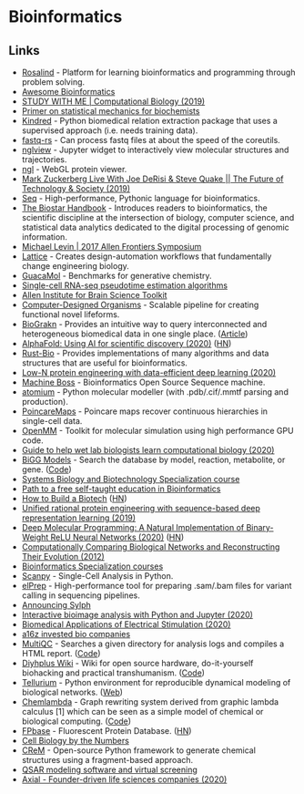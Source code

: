 # Bioinformatics

## Links

* [Rosalind](http://rosalind.info/problems/locations/) - Platform for learning bioinformatics and programming through problem solving.
* [Awesome Bioinformatics](https://github.com/danielecook/Awesome-Bioinformatics)
* [STUDY WITH ME \| Computational Biology \(2019\)](https://www.youtube.com/watch?v=DoTBob1_IvI)
* [Primer on statistical mechanics for biochemists](https://github.com/jchodera/statmech-for-biochemists)
* [Kindred](https://github.com/jakelever/kindred) - Python biomedical relation extraction package that uses a supervised approach \(i.e. needs training data\).
* [fastq-rs](https://github.com/aseyboldt/fastq-rs) - Can process fastq files at about the speed of the coreutils.
* [nglview](https://github.com/arose/nglview) - Jupyter widget to interactively view molecular structures and trajectories.
* [ngl](https://github.com/arose/ngl) - WebGL protein viewer.
* [Mark Zuckerberg Live With Joe DeRisi & Steve Quake \|\| The Future of Technology & Society \(2019\)](https://www.youtube.com/watch?v=vdUpF2dmnc8)
* [Seq](https://github.com/seq-lang/seq) - High-performance, Pythonic language for bioinformatics.
* [The Biostar Handbook](https://www.biostarhandbook.com/) - Introduces readers to bioinformatics, the scientific discipline at the intersection of biology, computer science, and statistical data analytics dedicated to the digital processing of genomic information.
* [Michael Levin \| 2017 Allen Frontiers Symposium](https://www.youtube.com/watch?v=uAEJ0Q2uiNM)
* [Lattice](https://latticeautomation.com/) - Creates design-automation workflows that fundamentally change engineering biology.
* [GuacaMol](https://github.com/BenevolentAI/guacamol) - Benchmarks for generative chemistry.
* [Single-cell RNA-seq pseudotime estimation algorithms](https://github.com/agitter/single-cell-pseudotime)
* [Allen Institute for Brain Science Toolkit](https://portal.brain-map.org/explore/toolkit)
* [Computer-Designed Organisms](https://cdorgs.github.io/) - Scalable pipeline for creating functional novel lifeforms.
* [BioGrakn](https://github.com/graknlabs/biograkn) - Provides an intuitive way to query interconnected and heterogeneous biomedical data in one single place. \([Article](https://blog.grakn.ai/biograkn-accelerating-biomedical-knowledge-discovery-with-a-grakn-knowledge-graph-84706768d7d4)\)
* [AlphaFold: Using AI for scientific discovery \(2020\)](https://deepmind.com/blog/article/AlphaFold-Using-AI-for-scientific-discovery) \([HN](https://news.ycombinator.com/item?id=22087788)\)
* [Rust-Bio](https://github.com/rust-bio/rust-bio) - Provides implementations of many algorithms and data structures that are useful for bioinformatics.
* [Low-N protein engineering with data-efficient deep learning \(2020\)](https://www.biorxiv.org/content/10.1101/2020.01.23.917682v1)
* [Machine Boss](https://github.com/evoldoers/machineboss) - Bioinformatics Open Source Sequence machine.
* [atomium](https://github.com/samirelanduk/atomium) - Python molecular modeller \(with .pdb/.cif/.mmtf parsing and production\).
* [PoincareMaps](https://github.com/facebookresearch/PoincareMaps) - Poincare maps recover continuous hierarchies in single-cell data.
* [OpenMM](https://github.com/openmm/openmm) - Toolkit for molecular simulation using high performance GPU code.
* [Guide to help wet lab biologists learn computational biology \(2020\)](https://www.reddit.com/r/bioinformatics/comments/fiwtwx/working_from_home_i_made_a_guide_to_help_wet_lab/)
* [BiGG Models](http://bigg.ucsd.edu/) - Search the database by model, reaction, metabolite, or gene. \([Code](https://github.com/sbrg/bigg_models)\)
* [Systems Biology and Biotechnology Specialization course](https://www.coursera.org/specializations/systems-biology)
* [Path to a free self-taught education in Bioinformatics](https://github.com/ossu/bioinformatics)
* [How to Build a Biotech](https://www.celinehh.com/how-to-build-a-biotech) \([HN](https://news.ycombinator.com/item?id=23816390)\)
* [Unified rational protein engineering with sequence-based deep representation learning \(2019\)](https://www.nature.com/articles/s41592-019-0598-1)
* [Deep Molecular Programming: A Natural Implementation of Binary-Weight ReLU Neural Networks \(2020\)](https://arxiv.org/abs/2003.13720) \([HN](https://news.ycombinator.com/item?id=22768143)\)
* [Computationally Comparing Biological Networks and Reconstructing Their Evolution \(2012\)](http://www.robpatro.com/newsite/documents/dissertation.pdf)
* [Bioinformatics Specialization courses](https://www.coursera.org/specializations/bioinformatics)
* [Scanpy](https://github.com/theislab/scanpy) - Single-Cell Analysis in Python.
* [elPrep](https://github.com/ExaScience/elprep) - High-performance tool for preparing .sam/.bam files for variant calling in sequencing pipelines.
* [Announcing Sylph](https://sylph.io/blog/announce.html)
* [Interactive bioimage analysis with Python and Jupyter \(2020\)](https://www.youtube.com/watch?v=Y3pB3wnOivE)
* [Biomedical Applications of Electrical Stimulation \(2020\)](https://pubmed.ncbi.nlm.nih.gov/31974658/)
* [a16z invested bio companies](https://twitter.com/vijaypande/status/1265727854836211713)
* [MultiQC](https://multiqc.info/) - Searches a given directory for analysis logs and compiles a HTML report. \([Code](https://github.com/ewels/MultiQC)\)
* [Diyhplus Wiki](https://diyhpl.us/wiki/) - Wiki for open source hardware, do-it-yourself biohacking and practical transhumanism. \([Code](https://github.com/kanzure/diyhpluswiki)\)
* [Tellurium](https://github.com/sys-bio/tellurium) - Python environment for reproducible dynamical modeling of biological networks. \([Web](http://tellurium.analogmachine.org/)\)
* [Chemlambda](https://chorasimilarity.github.io/chemlambda-gui/index.html) - Graph rewriting system derived from graphic lambda calculus \[1\] which can be seen as a simple model of chemical or biological computing. \([Code](https://github.com/chorasimilarity/chemlambda-gui)\)
* [FPbase](https://www.fpbase.org/) - Fluorescent Protein Database. \([HN](https://news.ycombinator.com/item?id=23569427)\)
* [Cell Biology by the Numbers](http://book.bionumbers.org/)
* [CReM](https://github.com/DrrDom/crem) - Open-source Python framework to generate chemical structures using a fragment-based approach.
* [QSAR modeling software and virtual screening](http://qsar4u.com/)
* [Axial - Founder-driven life sciences companies \(2020\)](https://axial.substack.com/p/axial-founder-driven-life-sciences)

